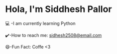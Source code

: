 # Hola, I'm Siddhesh Pallor

💻 -I am currently learning Python

✔️-How to reach me: sidhesh2508@email.com

😄-Fun Fact: Coffe <3


